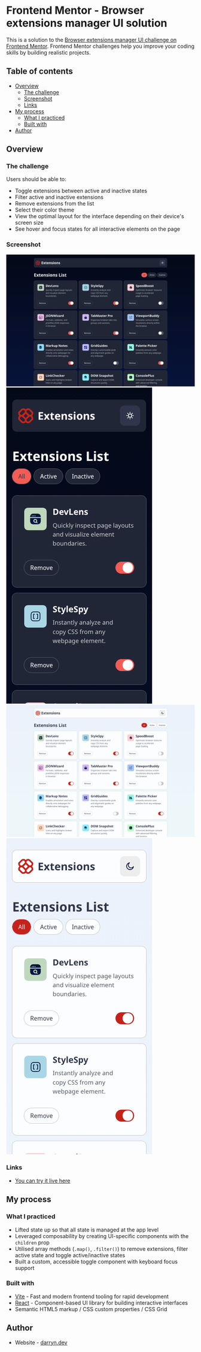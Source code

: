 # Frontend Mentor - Browser extensions manager UI solution

This is a solution to the [Browser extensions manager UI challenge on Frontend Mentor](https://www.frontendmentor.io/challenges/browser-extension-manager-ui-yNZnOfsMAp). Frontend Mentor challenges help you improve your coding skills by building realistic projects.

## Table of contents

-   [Overview](#overview)
    -   [The challenge](#the-challenge)
    -   [Screenshot](#screenshot)
    -   [Links](#links)
-   [My process](#my-process)
    -   [What I practiced](#what-i-practiced)
    -   [Built with](#built-with)
-   [Author](#author)

## Overview

### The challenge

Users should be able to:

-   Toggle extensions between active and inactive states
-   Filter active and inactive extensions
-   Remove extensions from the list
-   Select their color theme
-   View the optimal layout for the interface depending on their device's screen size
-   See hover and focus states for all interactive elements on the page

### Screenshot

![](./desktop-dark-mode.png)
![](./mobile-dark-mode.png)
![](./desktop-light-mode.png)
![](./mobile-light-mode.png)

### Links

-   [You can try it live here](https://darryndotdev.github.io/browser-extensions-manager-ui/)

## My process

### What I practiced

-   Lifted state up so that all state is managed at the app level
-   Leveraged composability by creating UI-specific components with the `children` prop
-   Utilised array methods (`.map()`, `.filter()`) to remove extensions, filter active state and toggle active/inactive states
-   Built a custom, accessible toggle component with keyboard focus support

### Built with

-   [Vite](https://vite.dev/) - Fast and modern frontend tooling for rapid development
-   [React](https://reactjs.org/) - Component-based UI library for building interactive interfaces
-   Semantic HTML5 markup / CSS custom properties / CSS Grid

## Author

-   Website - [darryn.dev](https://darryn.dev/)
